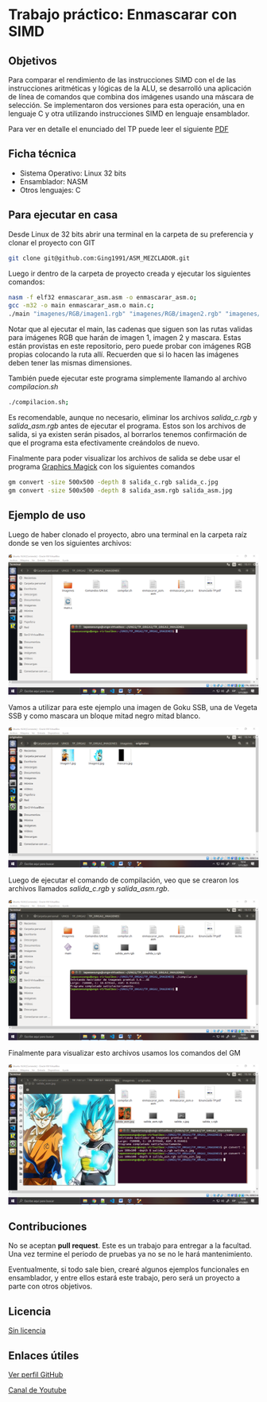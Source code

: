 # Trabajo práctico: Enmascarar con SIMD

## Objetivos
Para comparar el rendimiento de las instrucciones SIMD con el de las instrucciones aritméticas y lógicas de la ALU, se desarrolló una aplicación de línea de comandos que combina dos imágenes usando una máscara de selección. Se implementaron dos versiones para esta operación, una en lenguaje C y otra utilizando instrucciones SIMD en lenguaje ensamblador.

Para ver en detalle el enunciado del TP puede leer el siguiente [PDF](https://github.com/Ging1991/ASM_MEZCLADOR/blob/master/Enunciado%20TP.pdf)

## Ficha técnica
- Sistema Operativo: Linux 32 bits
- Ensamblador: NASM
- Otros lenguajes: C

## Para ejecutar en casa
Desde Linux de 32 bits abrir una terminal en la carpeta de su preferencia y clonar el proyecto con GIT
```bash
git clone git@github.com:Ging1991/ASM_MEZCLADOR.git
```
Luego ir dentro de la carpeta de proyecto creada y ejecutar los siguientes comandos:
```bash
nasm -f elf32 enmascarar_asm.asm -o enmascarar_asm.o;
gcc -m32 -o main enmascarar_asm.o main.c;
./main "imagenes/RGB/imagen1.rgb" "imagenes/RGB/imagen2.rgb" "imagenes/RGB/mascara.rgb";
```
Notar que al ejecutar el main, las cadenas que siguen son las rutas validas para imágenes RGB que harán de imagen 1, imagen 2 y mascara. Estas están provistas en este repositorio, pero puede probar con imágenes RGB propias colocando la ruta allí. Recuerden que si lo hacen las imágenes deben tener las mismas dimensiones.

También puede ejecutar este programa simplemente llamando al archivo _compilacion.sh_
```bash
./compilacion.sh;
```

Es recomendable, aunque no necesario, eliminar los archivos _salida_c.rgb_ y _salida_asm.rgb_ antes de ejecutar el programa. Estos son los archivos de salida, si ya existen serán pisados, al borrarlos tenemos confirmación de que el programa esta efectivamente creándolos de nuevo.

Finalmente para poder visualizar los archivos de salida se debe usar el programa [Graphics Magick](http://www.graphicsmagick.org/) con los siguientes comandos
```bash
gm convert -size 500x500 -depth 8 salida_c.rgb salida_c.jpg
gm convert -size 500x500 -depth 8 salida_asm.rgb salida_asm.jpg
```

## Ejemplo de uso
Luego de haber clonado el proyecto, abro una terminal en la carpeta raíz donde se ven los siguientes archivos:

![Captura 1](/imagenes/capturas/tp_captura_1.png)

Vamos a utilizar para este ejemplo una imagen de Goku SSB, una de Vegeta SSB y como mascara un bloque mitad negro mitad blanco.

![Captura 2](/imagenes/capturas/tp_captura_2.png)

Luego de ejecutar el comando de compilación, veo que se crearon los archivos llamados _salida_c.rgb_ y _salida_asm.rgb_.

![Captura 3](/imagenes/capturas/tp_captura_3.png)

Finalmente para visualizar esto archivos usamos los comandos del GM

![Captura 4](/imagenes/capturas/tp_captura_4.png)

## Contribuciones
No se aceptan **pull request**. Este es un trabajo para entregar a la facultad. Una vez termine el periodo de pruebas ya no se no le hará mantenimiento.

Eventualmente, si todo sale bien, crearé algunos ejemplos funcionales en ensamblador, y entre ellos estará este trabajo, pero será un proyecto a parte con otros objetivos.
## Licencia
[Sin licencia](https://choosealicense.com/licenses/unlicense/)
## Enlaces útiles
[Ver perfil GitHub](https://github.com/Ging1991)

[Canal de Youtube](https://www.youtube.com/channel/UCsdNi2EY87x7vPVA9nNtyvA)